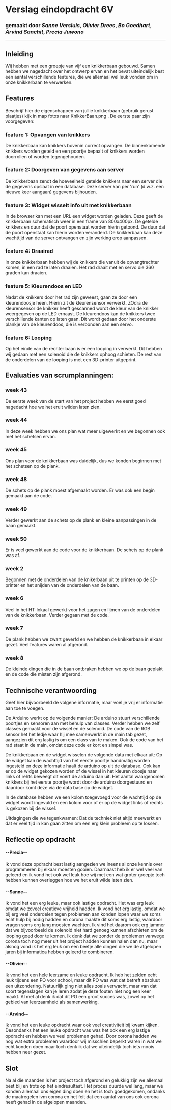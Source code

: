 # Verslag eindopdracht 6V
### gemaakt door *Sanne Versluis*, *Olivier Drees*, *Bo Goedhart*, *Arvind Sanchit*, *Precia Juwono*

---

## Inleiding
Wij hebben met een groepje van vijf een knikkerbaan gebouwd. Samen hebben we nagedacht over het ontwerp ervan en het bevat uiteindelijk best een aantal verschillende features, die we allemaal wel leuk vonden om in onze knikkerbaan te verwerken.  


## Features
Beschrijf hier de eigenschappen van jullie knikkerbaan (gebruik gerust plaatjes) kijk in map fotos naar KnikkerBaan.png . De eerste paar zijn voorgegeven:

### feature 1: Opvangen van knikkers
De knikkerbaan kan knikkers bovenin correct opvangen. De binnenkomende knikkers worden geteld en een poortje bepaalt of knikkers worden doorrollen of worden tegengehouden.

### feature 2: Doorgeven van gegevens aan server
De knikkerbaan zendt de hoeveelheid getelde knikkers naar een server die de gegevens opslaat in een database. Deze server kan per 'run' (d.w.z. een nieuwe keer aangaan) gegevens bijhouden.

### feature 3: Widget wisselt info uit met knikkerbaan
In de browser kan met een URL een widget worden geladen. Deze geeft de knikkerbaan schematisch weer in een frame van 800x400px. De getelde knikkers en duur dat de poort openstaat worden hierin getoond. De duur dat de poort openstaat kan hierin worden veranderd. De knikkerbaan kan deze wachttijd van de server ontvangen en zijn werking erop aanpassen.

### feature 4: Draairad 
In onze knikkerbaan hebben wij de knikkers die vanuit de opvangtrechter komen, in een rad te laten draaien. Het rad draait met en servo die 360 graden kan draaien. 

### feature 5: Kleurendoos en LED
Nadat de knikkers door het rad zijn geweest, gaan ze door een kleurendoosje heen. Hierin zit de kleurensensor verwerkt. ZOdra de kleurensensor de knikker heeft gescanned wordt de kleur van de knikker weergegeven op de LED ernaast. De kleurendoos kan de knikkers twee verschillende kanten op laten gaan. Dit wordt gedaan door het onderste plankje van de kleurendoos, die is verbonden aan een servo.

### feature 6: Looping
Op het einde van de rechter baan is er een looping in verwerkt. Dit hebben wij gedaan met een solenoid die de knikkers ophoog schieten. De rest van de onderdelen van de looping is met een 3D-printer uitgeprint. 


## Evaluaties van scrumplanningen:

### week 43
De eerste week van de start van het project hebben we eerst goed nagedacht hoe we het eruit wilden laten zien.

### week 44
In deze week hebben we ons plan wat meer uigewerkt en we begonnen ook met het schetsen ervan.

### week 45
Ons plan voor de knikkerbaan was duidelijk, dus we konden beginnen met het schetsen op de plank. 

### week 48 
De schets op de plank moest afgemaakt worden. Er was ook een begin gemaakt aan de code. 

### week 49
Verder gewerkt aan de schets op de plank en kleine aanpassingen in de baan gemaakt. 

### week 50 
Er is veel gewerkt aan de code voor de knikkerbaan. De schets op de plank was af. 

### week 2
Begonnen met de onderdelen van de knikerbaan uit te printen op de 3D-printer en het snijden van de onderdelen van de baan. 

### week 6 
Veel in het HT-lokaal gewerkt voor het zagen en lijmen van de onderdelen van de knikkerbaan. Verder gegaan met de code. 

### week 7 
De plank hebben we zwart geverfd en we hebben de knikkerbaan in elkaar gezet. Veel features waren al afgerond.

### week 8
De kleinde dingen die in de baan ontbraken hebben we op de baan geplakt en de code die misten zijn afgerond. 



## Technische verantwoording
Geef hier bijvoorbeeld de volgene informatie, maar voel je vrij er informatie aan toe te voegen.

De Arduino werkt op de volgende manier:
De arduino stuurt verschillende poortjes en sensoren aan met behulp van classes. Verder hebben we zelf classes gemaakt voor de wissel en de solenoid. De code van de RGB sensor het het ledje waar hij mee samenwerkt in de main tab gezet, aangezien dit erg lastig is om een class van te maken. Ook de code van het rad staat in de main, omdat deze code er kort en simpel was.

De knikkerbaan en de widget wisselen de volgende data met elkaar uit:
Op de widget kan de wachttijd van het eerste poortje handmatig worden ingesteld en deze informatie haalt de arduino op uit de database. Ook kan er op de widget gekozen worden of de wissel in het kleuren doosje naar links of rehts beweegt dit voert de arduino dan uit. Het aantal waargenomen knikkers bij het eerste poortje wordt door de arduino doorgestuurd en daardoor komt deze via de data base op de widget.

In de database hebben we een kolom toegevoegd voor de wachttijd op de widget wordt ingevuld en een kolom voor of er op de widget links of rechts is gekozen bij de wissel.

Uitdagingen die we tegenkwamen:
Dat de techniek niet altijd meewerkt en dat er veel tijd in kan gaan zitten om een erg klein probleem op te lossen.

## Reflectie op opdracht
#### --Precia--
Ik vond deze opdracht best lastig aangezien we ineens al onze kennis over programmeren bij elkaar moesten gooien. Daarnaast heb ik er wel veel van geleerd en ik vond het ook wel leuk hoe wij met een wat groter groepje toch hebben kunnen overleggen hoe we het eruit wilde laten zien. 

#### --Sanne--
Ik vond het een erg leuke, maar ook lastige opdracht. Het was erg leuk omdat we zoveel creatieve vrijheid hadden. Ik vond het erg lastig, omdat we bij erg veel onderdelen tegen problemen aan konden lopen waar we soms echt hulp bij nodig hadden en corona maakte dit soms erg lastig, waardoor vragen soms erg lang moesten wachten. Ik vind het daarom ook erg jammer dat we bijvoorbeeld de solenoid niet hard genoeg kunnen afschieten om de looping goed door te komen. Ik denk dat we zonder de problemen vanwege corona toch nog meer uit het project hadden kunnen halen dan nu, maar alsnog vond ik het erg leuk om een beetje alle dingen die we de afgelopen jaren bij informatica hebben geleerd te combineren.

#### --Olivier--
Ik vond het een hele leerzame en leuke opdracht. Ik heb het zelden echt leuk tijdens een PO voor school, maar dit PO was wat dat betreft absoluut een uitzondering. Natuurlijk ging niet alles zoals verwacht, maar van dat soort tegenslagen kan je leren zodat je deze fouten niet nog een keer maakt. Al met al denk ik dat dit PO een groot succes was, zowel op het gebied van leerzaamheid als samenwerking.

#### --Arvind--
Ik vond het een leuke opdracht waar ook veel creativiteit bij kwam kijken. Desondanks het een leuke opdracht was was het ook een erg lastige opdracht en hebben we veel problemen gehad. Door corona hadden we nog wat extra problemen waardoor wij misschien beperkt waren in wat we echt konden doen maar toch denk ik dat we uiteindelijk toch iets moois hebben neer gezet.

## Slot
Na al die maanden is het project toch afgerond en gelukkig zijn we allemaal best blij en trots op het eindresultaat. Het proces duurde wel lang, maar we konden allemaal ons eigen ding doen en het is toch goedgekomen, ondanks de maatregelen ivm corona en het feit dat een aantal van ons ook corona heeft gehad in de afgelopen maanden. 
